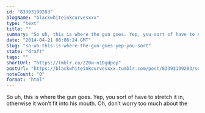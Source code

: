 ```yaml
---
id: "83393199283"
blogName: "blackwhiteinkcurvesxxx"
type: "text"
title: ""
summary: "So uh, this is where the gun goes. Yep, you sort of have to stretch it in, otherwise it won't fit into his mouth. Oh, don't..."
date: "2014-04-21 08:06:24 GMT"
slug: "so-uh-this-is-where-the-gun-goes-yep-you-sort"
state: "draft"
tags: ""
shortUrl: "https://tmblr.co/ZZ0w-n1Dgdpop"
postUrl: "https://blackwhiteinkcurvesxxx.tumblr.com/post/83393199283/so-uh-this-is-where-the-gun-goes-yep-you-sort"
noteCount: "0"
format: "html"
---
```


So uh, this is where the gun goes. Yep, you sort of have to stretch it in, otherwise it won’t fit into his mouth. Oh, don’t worry too much about the